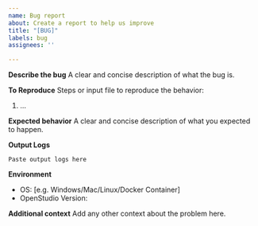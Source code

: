 ```yaml
---
name: Bug report
about: Create a report to help us improve
title: "[BUG]"
labels: bug
assignees: ''

---
```


**Describe the bug**
A clear and concise description of what the bug is.

**To Reproduce**
Steps or input file to reproduce the behavior:
1. ...

**Expected behavior**
A clear and concise description of what you expected to happen.

**Output Logs**

```
Paste output logs here
```

**Environment**
 - OS: [e.g. Windows/Mac/Linux/Docker Container]
- OpenStudio Version: 

**Additional context**
Add any other context about the problem here.
